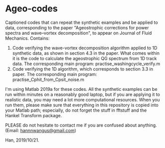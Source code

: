 # Ageo-codes
Captioned codes that can repeat the synthetic examples and be applied to data, corresponding to the paper "Ageostrophic corrections for power spectra and wave–vortex decomposition", to appear on Journal of Fluid Mechanics. 
Contains: 
1) Code verifying the wave-vortex decomposition algorithm applied to 1D synthetic data, as shown in section 4.3 in the paper. What comes within it is the code to calculate the ageostrophic QG spectrum from 1D track data. 
The corresponding main program: practise_washingcycle_verify.m
2) Code verifying the 1D algorithm, which corresponds to section 3.3 in paper.
The corresponding main program: practise_Cphit_from_Cpsit_noise.m

I'm using Matlab 2019a for these codes. All the synthetic examples can be run within minutes on a reasonably good laptop, but if you are applying it to realistic data, you may need a lot more computational resources. When you run them, please make sure that everything in this repository is copied into your Matlab path; especially, do not forget the stuff in fftstuff and the Hankel Transform package. 

PLEASE do not hesitate to contact me if you are confused about anything. (Email: hannnwangus@gmail.com)

Han, 2019/10/21.



